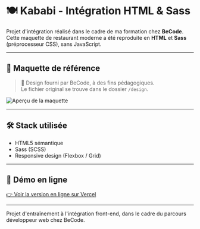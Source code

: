 # 🍽️ Kababi - Intégration HTML & Sass

Projet d'intégration réalisé dans le cadre de ma formation chez **BeCode**.  
Cette maquette de restaurant moderne a été reproduite en **HTML** et **Sass** (préprocesseur CSS), sans JavaScript.

---

## 🎨 Maquette de référence

> 📎 Design fourni par BeCode, à des fins pédagogiques.  
> Le fichier original se trouve dans le dossier `/design`.

![Aperçu de la maquette](./design/restaurant-theme.png)

---

## 🛠️ Stack utilisée

- HTML5 sémantique
- Sass (SCSS)
- Responsive design (Flexbox / Grid)

---

## 🔗 Démo en ligne

[👉 Voir la version en ligne sur Vercel](https://kababi-luciemtros-projects.vercel.app)

---

Projet d'entraînement à l'intégration front-end, dans le cadre du parcours développeur web chez BeCode.
